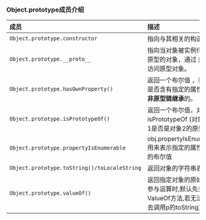 ### Object.prototype成员介绍

| 成员 | 描述 |
| :--- | :--- |
| `Object.prototype.constructor` | 指向与其相关的构造函数 |
| `Object.prototype.__proto__` | 指向当对象被实例化的时候，用作原型的对象，通过 对象. \_\_proto\_\_  访问原型对象。 |
| `Object.prototype.hasOwnProperty()` | 返回一个布尔值 ，表示某个对象是否含有指定的属性，而且此属性**非原型链继承**的。 |
| `Object.prototype.isPrototypeOf()` | 返回一个布尔值，对象1. isPrototypeOf \(对象2\);    判断对象1是否是对象2的原型链中。 |
| `Object.prototype.propertyIsEnumerable` | obj.propertyIsEnumerable\(prop\)用来表示指定的属性名是否可枚举的布尔值 |
| `Object.prototype.toString()/toLocaleString` | 返回对象的字符串表示。 |
| `Object.prototype.valueOf()` | 返回指定对象的原始值。（在对象参与运算时,默认先去调用对象的ValueOf方法,若无法进行运算,再去调用p的toString方法运算） |



